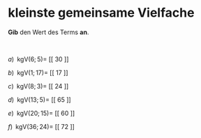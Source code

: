<!--
version:  0.0.1

language: de

@style
main > *:not(:last-child) {
  margin-bottom: 3rem;
}

input {
    text-align: center;
}

.flex-container {
    display: flex;
    flex-wrap: wrap;
    align-items: stretch;
    gap: 20px;
}

.flex-child {
    flex: 1;
    min-width: 350px;
    margin-right: 20px;
}

@media (max-width: 400px) {
    .flex-child {
        flex: 100%;
        margin-right: 0;
    }
}
@end

formula: \carry   \textcolor{red}{\scriptsize #1}
formula: \digit   \rlap{\carry{#1}}\phantom{#2}#2
formula: \permil  \text{‰}

import: https://raw.githubusercontent.com/LiaTemplates/Tikz-Jax/main/README.md

script: https://cdn.jsdelivr.net/gh/LiaTemplates/Tikz-Jax@main/dist/index.js


tags: kgV, sehr leicht, sehr niedrig, Angeben

comment: Gib das kleinste gemeinsame Vielfache an.

author: Martin Lommatzsch

-->




# kleinste gemeinsame Vielfache


**Gib** den Wert des Terms **an**.

<br>


<section class="flex-container">

<div class="flex-child">

$a)\;\; \text{kgV}(6;5) =$ [[ 30  ]]

</div>

<div class="flex-child">

$b)\;\; \text{kgV}(1;17) =$ [[ 17  ]]

</div>

<div class="flex-child">

$c)\;\; \text{kgV}(8;3) =$ [[  24 ]]

</div>

<div class="flex-child">

$d)\;\; \text{kgV}(13;5) =$ [[ 65  ]]

</div>

<div class="flex-child">

$e)\;\; \text{kgV}(20;15) =$ [[  60 ]]

</div>

<div class="flex-child">

$f)\;\; \text{kgV}(36;24) =$ [[  72 ]]

</div>

</section>